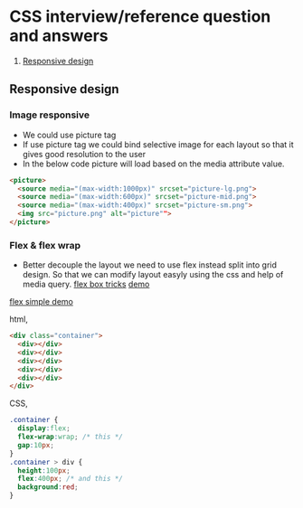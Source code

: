 # CSS interview/reference question and answers
1. [Responsive design](https://github.com/prabugithub/angular-interview-questions/edit/main/CSS.md#responsive-design)

## Responsive design

### Image responsive

* We could use picture tag
* If use picture tag we could bind selective image for each layout so that it gives good resolution to the user
* In the below code picture will load based on the media attribute value.
```html
<picture>
  <source media="(max-width:1000px)" srcset="picture-lg.png">
  <source media="(max-width:600px)" srcset="picture-mid.png">
  <source media="(max-width:400px)" srcset="picture-sm.png">
  <img src="picture.png" alt="picture"">
</picture>
```
### Flex & flex wrap
* Better decouple the layout we need to use flex instead split into grid design. So that we can modify layout easyly using the css and help of media query.
[flex box tricks](https://css-tricks.com/responsive-layouts-fewer-media-queries/)
[demo](https://codepen.io/t_afif/pen/wvgVVPN)

[flex simple demo](https://www.w3schools.com/cssref/playdemo.php?filename=playcss_flex-direction)

html,
```html
<div class="container">
  <div></div>
  <div></div>
  <div></div>
  <div></div>
  <div></div>
</div>
```
CSS,
```css
.container {
  display:flex;
  flex-wrap:wrap; /* this */
  gap:10px;
}
.container > div {
  height:100px;
  flex:400px; /* and this */
  background:red;
}
```
